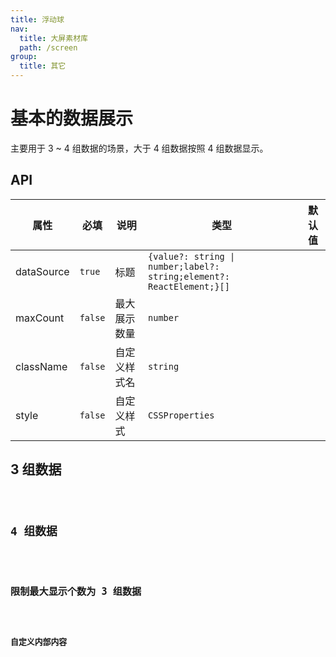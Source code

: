```yaml
---
title: 浮动球
nav:
  title: 大屏素材库
  path: /screen
group:
  title: 其它
---
```


# 基本的数据展示

主要用于 3 ~ 4 组数据的场景，大于 4 组数据按照 4 组数据显示。

## API

| 属性       | 必填    | 说明         | 类型                                                                  | 默认值 |
| ---------- | ------- | ------------ | --------------------------------------------------------------------- | ------ |
| dataSource | `true`  | 标题         | `{value?: string \| number;label?: string;element?: ReactElement;}[]` |        |
| maxCount   | `false` | 最大展示数量 | `number`                                                              |        |
| className  | `false` | 自定义样式名 | `string`                                                              |        |
| style      | `false` | 自定义样式   | `CSSProperties`                                                       |        |

## 3 组数据

<code src="../../../example/FloatBallDemo/demo1.tsx" background="#040727">

## 4 组数据

<code src="../../../example/FloatBallDemo/demo2.tsx" background="#040727">

## 限制最大显示个数为 3 组数据

<code src="../../../example/FloatBallDemo/demo3.tsx" background="#040727">

## 自定义内部内容

<code src="../../../example/FloatBallDemo/demo4.tsx" background="#040727">
